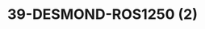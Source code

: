 ---
title: 39-DESMOND-ROS1250 (2)
image: 39-DESMOND-ROS1250 (2).jpg
brand: outlet-sposa
layout: vestito
---